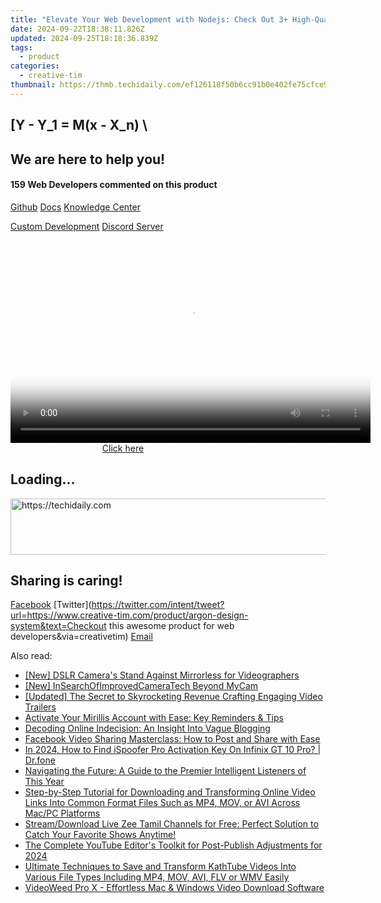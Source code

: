 ```yaml
---
title: "Elevate Your Web Development with Nodejs: Check Out 3+ High-Quality Premium Themes and Frameworks by Creative Tim"
date: 2024-09-22T18:38:11.826Z
updated: 2024-09-25T18:18:36.839Z
tags:
  - product
categories:
  - creative-tim
thumbnail: https://thmb.techidaily.com/ef126118f50b6cc91b0e402fe75cfce958a6a6e6b161357abe8bae35407eca1c.jpg
---
```


## \[Y - Y_1 = M(x - X_n) \

## We are here to help you!

#### 159 Web Developers commented on this product

[Github](https://github.com/creativetimofficial/argon-design-system) [Docs](https://tools.techidaily.com/creative-tim/products/) [Knowledge Center](https://tools.techidaily.com/creative-tim/products/) 

[Custom Development](https://tools.techidaily.com/creative-tim/products/) [Discord Server](https://discord.com/invite/FhCJCaHdQa) 

<!-- affiliate ads begin -->
<span id="1160850">
					<video width="576" height="324" style="cursor:pointer"
           poster="//a.impactradius-go.com/display-clicktoplayimage/1160850.png"
           onclick="if(!this.playClicked){this.play();this.setAttribute('controls',true);this.playClicked=true;}">
	   <source src="//a.impactradius-go.com/display-ad/14559-1160850">
	   <img src="//a.impactradius-go.com/display-clicktoplayimage/1160850.png" style="border: none; height: 100%; width: 100%; object-fit: contain">
	</video>
	<div style="width:360px;text-align:center"><a href="javascript:window.open(decodeURIComponent('https%3A%2F%2Fpropmoneyinc.pxf.io%2Fc%2F5597632%2F1160850%2F14559'), '_blank');void(0);">Click here</a></div>
</span>
<img height="0" width="0" src="https://imp.pxf.io/i/5597632/1160850/14559" style="position:absolute;visibility:hidden;" border="0" />
<!-- affiliate ads end -->

## Loading...

<!-- affiliate ads begin -->
<a href="https://appsumo.8odi.net/c/5597632/2094482/7443" target="_top" id="2094482">
  <img src="//a.impactradius-go.com/display-ad/7443-2094482" border="0" alt="https://techidaily.com" width="728" height="90"/>
</a>
<img height="0" width="0" src="https://appsumo.8odi.net/i/5597632/2094482/7443" style="position:absolute;visibility:hidden;" border="0" />
<!-- affiliate ads end -->

## Sharing is caring!

[Facebook](https://www.facebook.com/sharer/sharer.php?u=https://www.creative-tim.com/product/argon-design-system?src=sdkpreparse) [Twitter](https://twitter.com/intent/tweet?url=https://www.creative-tim.com/product/argon-design-system&text=Checkout this awesome product for web developers&via=creativetim) [Email](https://tools.techidaily.com/creative-tim/products/)

<ins class="adsbygoogle"
     style="display:block"
     data-ad-format="autorelaxed"
     data-ad-client="ca-pub-7571918770474297"
     data-ad-slot="1223367746"></ins>

<ins class="adsbygoogle"
     style="display:block"
     data-ad-client="ca-pub-7571918770474297"
     data-ad-slot="8358498916"
     data-ad-format="auto"
     data-full-width-responsive="true"></ins>

<span class="atpl-alsoreadstyle">Also read:</span>
<div><ul>
<li><a href="https://youtube-docs.techidaily.com/slr-cameras-stand-against-mirrorless-for-videographers/"><u>[New] DSLR Camera's Stand Against Mirrorless for Videographers</u></a></li>
<li><a href="https://on-screen-recording.techidaily.com/new-insearchofimprovedcameratech-beyond-mycam/"><u>[New] InSearchOfImprovedCameraTech Beyond MyCam</u></a></li>
<li><a href="https://facebook-video-footage.techidaily.com/updated-the-secret-to-skyrocketing-revenue-crafting-engaging-video-trailers/"><u>[Updated] The Secret to Skyrocketing Revenue Crafting Engaging Video Trailers</u></a></li>
<li><a href="https://fox-place.techidaily.com/activate-your-mirillis-account-with-ease-key-reminders-and-tips/"><u>Activate Your Mirillis Account with Ease: Key Reminders & Tips</u></a></li>
<li><a href="https://facebook.techidaily.com/decoding-online-indecision-an-insight-into-vague-blogging/"><u>Decoding Online Indecision: An Insight Into Vague Blogging</u></a></li>
<li><a href="https://fox-place.techidaily.com/facebook-video-sharing-masterclass-how-to-post-and-share-with-ease/"><u>Facebook Video Sharing Masterclass: How to Post and Share with Ease</u></a></li>
<li><a href="https://review-topics.techidaily.com/in-2024-how-to-find-ispoofer-pro-activation-key-on-infinix-gt-10-pro-drfone-by-drfone-virtual-android/"><u>In 2024, How to Find iSpoofer Pro Activation Key On Infinix GT 10 Pro? | Dr.fone</u></a></li>
<li><a href="https://buynow-reviews.techidaily.com/navigating-the-future-a-guide-to-the-premier-intelligent-listeners-of-this-year/"><u>Navigating the Future: A Guide to the Premier Intelligent Listeners of This Year</u></a></li>
<li><a href="https://fox-place.techidaily.com/step-by-step-tutorial-for-downloading-and-transforming-online-video-links-into-common-format-files-such-as-mp4-mov-or-avi-across-macpc-platforms/"><u>Step-by-Step Tutorial for Downloading and Transforming Online Video Links Into Common Format Files Such as MP4, MOV, or AVI Across Mac/PC Platforms</u></a></li>
<li><a href="https://fox-place.techidaily.com/streamdownload-live-zee-tamil-channels-for-free-perfect-solution-to-catch-your-favorite-shows-anytime/"><u>Stream/Download Live Zee Tamil Channels for Free: Perfect Solution to Catch Your Favorite Shows Anytime!</u></a></li>
<li><a href="https://youtube-lab.techidaily.com/omplete-youtube-editors-toolkit-for-post-publish-adjustments-for-2024/"><u>The Complete YouTube Editor's Toolkit for Post-Publish Adjustments for 2024</u></a></li>
<li><a href="https://fox-place.techidaily.com/ultimate-techniques-to-save-and-transform-kathtube-videos-into-various-file-types-including-mp4-mov-avi-flv-or-wmv-easily/"><u>Ultimate Techniques to Save and Transform KathTube Videos Into Various File Types Including MP4, MOV, AVI, FLV or WMV Easily</u></a></li>
<li><a href="https://fox-place.techidaily.com/videoweed-pro-x-effortless-mac-and-windows-video-download-software/"><u>VideoWeed Pro X - Effortless Mac & Windows Video Download Software</u></a></li>
</ul></div>

